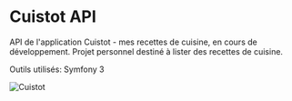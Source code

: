 Cuistot API
========================

API de l'application Cuistot - mes recettes de cuisine, en cours de développement. Projet personnel destiné à lister des recettes de cuisine.

Outils utilisés: Symfony 3

![Cuistot](http://www.aurelienvattant.net/public/img/cuistot-01.jpg)
